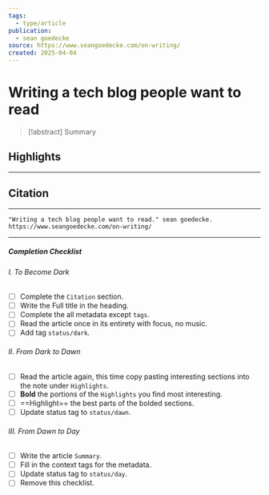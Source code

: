 ```yaml
---
tags:
  - type/article
publication:
  - sean goedecke
source: https://www.seangoedecke.com/on-writing/
created: 2025-04-04
---
```

# Writing a tech blog people want to read

> [!abstract] Summary
## Highlights
---
## Citation
---
```
"Writing a tech blog people want to read." sean goedecke. https://www.seangoedecke.com/on-writing/
```
---
##### Completion Checklist
###### I. To Become Dark
- [ ] Complete the `Citation` section.
- [ ] Write the Full title in the heading.
- [ ] Complete the all metadata except `tags`.
- [ ] Read the article once in its entirety with focus, no music.
- [ ] Add tag `status/dark`.
###### II. From Dark to Dawn
- [ ] Read the article again, this time copy pasting interesting sections into the note under `Highlights`.
- [ ] **Bold** the portions of the `Highlights` you find most interesting.
- [ ] ==Highlight== the best parts of the bolded sections.
- [ ] Update status tag to `status/dawn`.
###### III. From Dawn to Day
- [ ] Write the article `Summary`.
- [ ] Fill in the context tags for the metadata.
- [ ] Update status tag to `status/day`.
- [ ] Remove this checklist.
